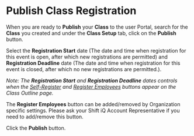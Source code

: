 # Publish Class Registration

When you are ready to **Publish** your **Class** to the user Portal, search for the **Class** you created and under the **Class Setup** tab, click on the **Publish** button.

Select the **Registration Start** date (The date and time when registration for this event is open, after which new registrations are permitted) and **Registration Deadline** date (The date and time when registration for this event is closed, after which no new registrations are permitted.).

*Note:  The **Registration Start** and **Registration Deadline** dates controls when the <a href="" class="btn btn-secondary"><i class="fas fa-user-plus"></i> Self-Register</a> and <a href="" class="btn btn-success"><i class="fas fa-users-medical"></i> Register Employees</a> buttons appear on the Class Outline page.*  

The **Register Employees** button can be added/removed by Organization specific settings. Please ask your Shift iQ Account Representative if you need to add/remove this button.

Click the **Publish** button.
